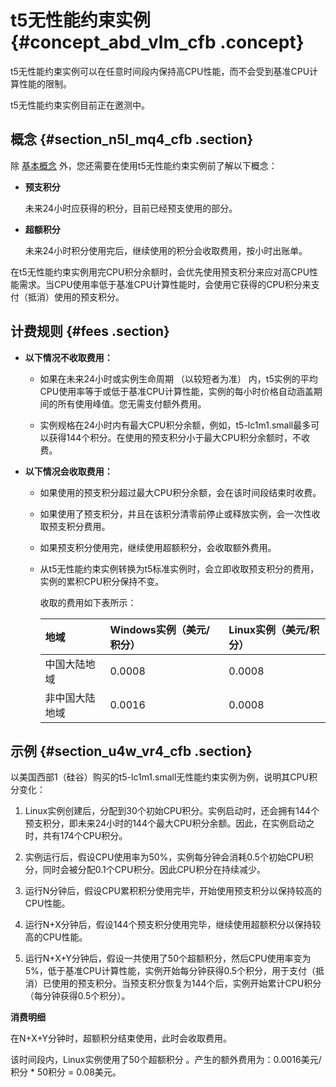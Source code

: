 # t5无性能约束实例 {#concept_abd_vlm_cfb .concept}

t5无性能约束实例可以在任意时间段内保持高CPU性能，而不会受到基准CPU计算性能的限制。

t5无性能约束实例目前正在邀测中。

## 概念 {#section_n5l_mq4_cfb .section}

除 [基本概念](intl.zh-CN/产品简介/实例/突发性能实例/基本概念.md#) 外，您还需要在使用t5无性能约束实例前了解以下概念：

-   **预支积分** 

    未来24小时应获得的积分，目前已经预支使用的部分。

-   **超额积分**

    未来24小时积分使用完后，继续使用的积分会收取费用，按小时出账单。


在t5无性能约束实例用完CPU积分余额时，会优先使用预支积分来应对高CPU性能需求。当CPU使用率低于基准CPU计算性能时，会使用它获得的CPU积分来支付（抵消）使用的预支积分。

## 计费规则 {#fees .section}

-   **以下情况不收取费用：**

    -   如果在未来24小时或实例生命周期 （以较短者为准） 内，t5实例的平均CPU使用率等于或低于基准CPU计算性能，实例的每小时价格自动涵盖期间的所有使用峰值。您无需支付额外费用。

    -   实例规格在24小时内有最大CPU积分余额，例如，t5-lc1m1.small最多可以获得144个积分。在使用的预支积分小于最大CPU积分余额时，不收费。

-   **以下情况会收取费用：**

    -   如果使用的预支积分超过最大CPU积分余额，会在该时间段结束时收费。

    -   如果使用了预支积分，并且在该积分清零前停止或释放实例，会一次性收取预支积分费用。

    -   如果预支积分使用完，继续使用超额积分，会收取额外费用。

    -   从t5无性能约束实例转换为t5标准实例时，会立即收取预支积分的费用，实例的累积CPU积分保持不变。

        收取的费用如下表所示：

        |地域|Windows实例（美元/积分）|Linux实例（美元/积分）|
        |:-|:---------------|:-------------|
        |中国大陆地域|0.0008|0.0008|
        |非中国大陆地域|0.0016|0.0008|


## 示例 {#section_u4w_vr4_cfb .section}

以美国西部1（硅谷）购买的t5-lc1m1.small无性能约束实例为例，说明其CPU积分变化：

1.  Linux实例创建后，分配到30个初始CPU积分。实例启动时，还会拥有144个预支积分，即未来24小时的144个最大CPU积分余额。因此，在实例启动之时，共有174个CPU积分。

2.  实例运行后，假设CPU使用率为50%，实例每分钟会消耗0.5个初始CPU积分，同时会被分配0.1个CPU积分。因此CPU积分在持续减少。

3.  运行N分钟后，假设CPU累积积分使用完毕，开始使用预支积分以保持较高的CPU性能。

4.  运行N+X分钟后，假设144个预支积分使用完毕，继续使用超额积分以保持较高的CPU性能。

5.  运行N+X+Y分钟后，假设一共使用了50个超额积分，然后CPU使用率变为5%，低于基准CPU计算性能，实例开始每分钟获得0.5个积分，用于支付（抵消）已使用的预支积分。当预支积分恢复为144个后，实例开始累计CPU积分（每分钟获得0.5个积分）。


**消费明细**

在N+X+Y分钟时，超额积分结束使用，此时会收取费用。

该时间段内，Linux实例使用了50个超额积分 。产生的额外费用为：0.0016美元/积分 \* 50积分 = 0.08美元。

